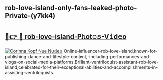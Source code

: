 ## rob-love-island-only-fans​-leaked-photo​-Private-(y7kk4)


# <h2><a href="https://mediaupload.pro?title=rob-love-island&ref=git">🔗👉 🔴 rob-love-island-P𝚑ot𝚘𝚜-V𝚒d𝚎o</a></h2>

[![Corinna Kopf Nue Nu𝚍e𝚜](https://i.imgur.com/0qMVB7G.gif)](https://mediaupload.pro?title=rob-love-island&ref=git)
Online-influencer-rob-love-island,known-for-publishing-dance-and-lifestyle-content,-including-performances-and-vlogs-on-social-media-platforms.Brilliant-ventriloquist-assistant-rob-love-island,celebrated-for-their-exceptional-abilities-and-accomplishments-in-assisting-ventriloquists.  